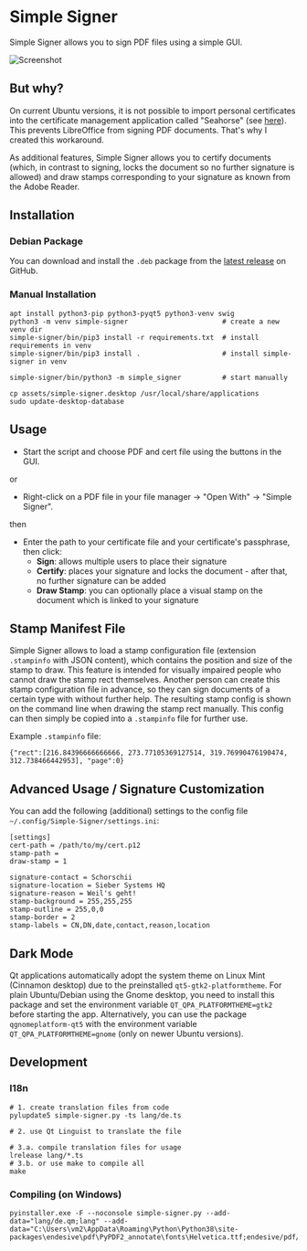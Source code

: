 # Simple Signer
Simple Signer allows you to sign PDF files using a simple GUI.

![Screenshot](.github/screenshot.png)

## But why?
On current Ubuntu versions, it is not possible to import personal certificates into the certificate management application called "Seahorse" (see [here](https://gitlab.gnome.org/GNOME/seahorse/-/issues/232)). This prevents LibreOffice from signing PDF documents. That's why I created this workaround.

As additional features, Simple Signer allows you to certify documents (which, in contrast to signing, locks the document so no further signature is allowed) and draw stamps corresponding to your signature as known from the Adobe Reader.

## Installation
### Debian Package
You can download and install the `.deb` package from the [latest release](https://github.com/schorschii/Simple-Signer/releases) on GitHub.

### Manual Installation
```
apt install python3-pip python3-pyqt5 python3-venv swig
python3 -m venv simple-signer                       # create a new venv dir
simple-signer/bin/pip3 install -r requirements.txt  # install requirements in venv
simple-signer/bin/pip3 install .                    # install simple-signer in venv

simple-signer/bin/python3 -m simple_signer          # start manually

cp assets/simple-signer.desktop /usr/local/share/applications
sudo update-desktop-database
```

## Usage
- Start the script and choose PDF and cert file using the buttons in the GUI.

or

- Right-click on a PDF file in your file manager -> "Open With" -> "Simple Signer".

then

- Enter the path to your certificate file and your certificate's passphrase, then click:
  - **Sign**: allows multiple users to place their signature
  - **Certify**: places your signature and locks the document - after that, no further signature can be added
  - **Draw Stamp**: you can optionally place a visual stamp on the document which is linked to your signature

## Stamp Manifest File
Simple Signer allows to load a stamp configuration file (extension `.stampinfo` with JSON content), which contains the position and size of the stamp to draw. This feature is intended for visually impaired people who cannot draw the stamp rect themselves. Another person can create this stamp configuration file in advance, so they can sign documents of a certain type with without further help. The resulting stamp config is shown on the command line when drawing the stamp rect manually. This config can then simply be copied into a `.stampinfo` file for further use.

Example `.stampinfo` file:
```
{"rect":[216.84396666666666, 273.77105369127514, 319.76990476190474, 312.738466442953], "page":0}
```

## Advanced Usage / Signature Customization
You can add the following (additional) settings to the config file `~/.config/Simple-Signer/settings.ini`:
```
[settings]
cert-path = /path/to/my/cert.p12
stamp-path = 
draw-stamp = 1

signature-contact = Schorschii
signature-location = Sieber Systems HQ
signature-reason = Weil's geht!
stamp-background = 255,255,255
stamp-outline = 255,0,0
stamp-border = 2
stamp-labels = CN,DN,date,contact,reason,location
```

## Dark Mode
Qt applications automatically adopt the system theme on Linux Mint (Cinnamon desktop) due to the preinstalled `qt5-gtk2-platformtheme`. For plain Ubuntu/Debian using the Gnome desktop, you need to install this package and set the environment variable `QT_QPA_PLATFORMTHEME=gtk2` before starting the app. Alternatively, you can use the package `qgnomeplatform-qt5` with the environment variable `QT_QPA_PLATFORMTHEME=gnome` (only on newer Ubuntu versions).

## Development
### I18n
```
# 1. create translation files from code
pylupdate5 simple-signer.py -ts lang/de.ts

# 2. use Qt Linguist to translate the file

# 3.a. compile translation files for usage
lrelease lang/*.ts
# 3.b. or use make to compile all
make
```

### Compiling (on Windows)
```
pyinstaller.exe -F --noconsole simple-signer.py --add-data="lang/de.qm;lang" --add-data="C:\Users\vm2\AppData\Roaming\Python\Python38\site-packages\endesive\pdf\PyPDF2_annotate\fonts\Helvetica.ttf;endesive/pdf/PyPDF2_annotate/fonts"
```
